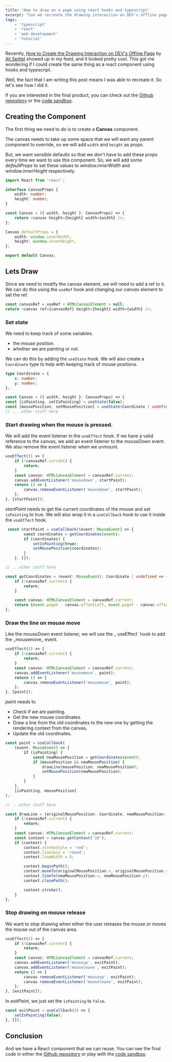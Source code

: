 ```yaml
---
title: 'How to draw on a page using react hooks and typescript'
excerpt: "Can we recreate the drawing interaction on DEV's offline page as a React Component using Hooks and Typescript? Let's find out"
tags:
    - 'typescript'
    - 'react'
    - 'web development'
    - 'tutorial'
---
```


Recently, [How to Create the Drawing Interaction on DEV's Offline Page](https://dev.to/aspittel/how-to-create-the-drawing-interaction-on-dev-s-offline-page-1mbe) by [Ali Spittel](https://dev.to/aspittel) showed up in my feed, and it looked pretty cool. This got me wondering if I could create the same thing as a react component using hooks and typescript.

Well, the fact that I am writing this post means I was able to recreate it. So let's see how I did it.

If you are interested in the final product, you can check out the [Github repository](https://github.com/AnkurSheel/react-drawing-interaction) or the [code sandbox](https://codesandbox.io/s/react-drawing-interaction-bo1ph?from-embed).

## Creating the Component

The first thing we need to do is to create a **Canvas** component.

The canvas needs to take up some space that we will want any parent component to override, so we will add `width` and `height` as props.

But, we want sensible defaults so that we don't have to add these props every time we want to use this component. So, we will add some _defaultProps_ to set these values to _window.innerWidth_ and _window.innerHeight_ respectively.

```typescript
import React from 'react';

interface CanvasProps {
    width: number;
    height: number;
}

const Canvas = ({ width, height }: CanvasProps) => {
    return <canvas height={height} width={width} />;
};

Canvas.defaultProps = {
    width: window.innerWidth,
    height: window.innerHeight,
};

export default Canvas;
```

## Lets Draw

Since we need to modify the canvas element, we will need to add a ref to it. We can do this using the `useRef` hook and changing our _canvas_ element to set the ref.

```typescript
const canvasRef = useRef < HTMLCanvasElement > null;
return <canvas ref={canvasRef} height={height} width={width} />;
```

### Set state

We need to keep track of some variables.

-   the mouse position.
-   whether we are painting or not.

We can do this by adding the `useState` hook. We will also create a `Coordinate` type to help with keeping track of mouse positions.

```typescript
type Coordinate = {
    x: number;
    y: number;
};

const Canvas = ({ width, height }: CanvasProps) => {
const [isPainting, setIsPainting] = useState(false);
const [mousePosition, setMousePosition] = useState<Coordinate | undefined>(undefined);
// ... other stuff here
```

### Start drawing when the mouse is pressed.

We will add the event listener in the `useEffect` hook. If we have a valid reference to the canvas, we add an event listener to the _mouseDown_ event. We also remove the event listener when we unmount.

```typescript
useEffect(() => {
    if (!canvasRef.current) {
        return;
    }
    const canvas: HTMLCanvasElement = canvasRef.current;
    canvas.addEventListener('mousedown', startPaint);
    return () => {
        canvas.removeEventListener('mousedown', startPaint);
    };
}, [startPaint]);
```

_startPaint_ needs to get the current coordinates of the mouse and set `isPainting` to true. We will also wrap it in a `useCallback` hook to use it inside the `useEffect` hook.

```typescript
 const startPaint = useCallback((event: MouseEvent) => {
        const coordinates = getCoordinates(event);
        if (coordinates) {
            setIsPainting(true);
            setMousePosition(coordinates);
        }
    }, []);

// ...other stuff here

const getCoordinates = (event: MouseEvent): Coordinate | undefined => {
    if (!canvasRef.current) {
        return;
    }

    const canvas: HTMLCanvasElement = canvasRef.current;
    return {event.pageX - canvas.offsetLeft, event.pageY - canvas.offsetTop};
};
```

### Draw the line on mouse move

Like the _mouseDown_ event listener, we will use the _ useEffect` hook to add the \_mousemove_ event.

```typescript
useEffect(() => {
    if (!canvasRef.current) {
        return;
    }
    const canvas: HTMLCanvasElement = canvasRef.current;
    canvas.addEventListener('mousemove', paint);
    return () => {
        canvas.removeEventListener('mousemove', paint);
    };
}, [paint]);
```

_paint_ needs to

-   Check if we are painting.
-   Get the new mouse coordinates.
-   Draw a line from the old coordinates to the new one by getting the rendering context from the canvas.
-   Update the old coordinates.

```typescript
const paint = useCallback(
    (event: MouseEvent) => {
        if (isPainting) {
            const newMousePosition = getCoordinates(event);
            if (mousePosition && newMousePosition) {
                drawLine(mousePosition, newMousePosition);
                setMousePosition(newMousePosition);
            }
        }
    },
    [isPainting, mousePosition]
);

// ...other stuff here

const drawLine = (originalMousePosition: Coordinate, newMousePosition: Coordinate) => {
    if (!canvasRef.current) {
        return;
    }
    const canvas: HTMLCanvasElement = canvasRef.current;
    const context = canvas.getContext('2d');
    if (context) {
        context.strokeStyle = 'red';
        context.lineJoin = 'round';
        context.lineWidth = 5;

        context.beginPath();
        context.moveTo(originalMousePosition.x, originalMousePosition.y);
        context.lineTo(newMousePosition.x, newMousePosition.y);
        context.closePath();

        context.stroke();
    }
};
```

### Stop drawing on mouse release

We want to stop drawing when either the user releases the mouse or moves the mouse out of the canvas area.

```typescript
useEffect(() => {
    if (!canvasRef.current) {
        return;
    }
    const canvas: HTMLCanvasElement = canvasRef.current;
    canvas.addEventListener('mouseup', exitPaint);
    canvas.addEventListener('mouseleave', exitPaint);
    return () => {
        canvas.removeEventListener('mouseup', exitPaint);
        canvas.removeEventListener('mouseleave', exitPaint);
    };
}, [exitPaint]);
```

In _exitPaint_, we just set the `isPainting` to `false`.

```typescript
const exitPaint = useCallback(() => {
    setIsPainting(false);
}, []);
```

## Conclusion

And we have a React component that we can reuse. You can see the final code in either the [Github repository](https://github.com/AnkurSheel/react-drawing-interaction) or play with the [code sandbox](https://codesandbox.io/s/react-drawing-interaction-bo1ph?from-embed).
